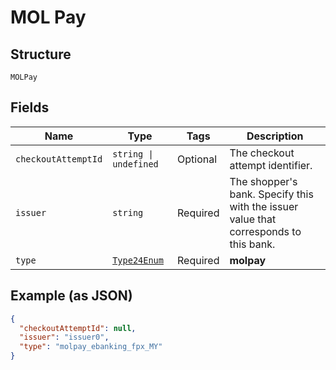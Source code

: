 
# MOL Pay

## Structure

`MOLPay`

## Fields

| Name | Type | Tags | Description |
|  --- | --- | --- | --- |
| `checkoutAttemptId` | `string \| undefined` | Optional | The checkout attempt identifier. |
| `issuer` | `string` | Required | The shopper's bank. Specify this with the issuer value that corresponds to this bank. |
| `type` | [`Type24Enum`](../../doc/models/type-24-enum.md) | Required | **molpay** |

## Example (as JSON)

```json
{
  "checkoutAttemptId": null,
  "issuer": "issuer0",
  "type": "molpay_ebanking_fpx_MY"
}
```

